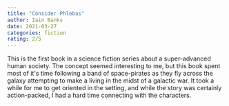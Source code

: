 ```yaml
---
title: "Consider Phlebas"
author: Iain Banks
date: 2021-03-27
categories: fiction
rating: 2/5
---
```


This is the first book in a science fiction series about a super-advanced human society. The concept seemed interesting to me, but this book spent most of it's time following a band of space-pirates as they fly across the galaxy attempting to make a living in the midst of a galactic war. It took a while for me to get oriented in the setting, and while the story was certainly action-packed, I had a hard time connecting with the characters.
